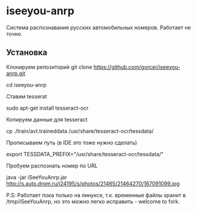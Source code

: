 iseeyou-anrp
============

Система распознавания русских автомобильных номеров.
Работает не точно.

Установка
---------
Клонируем репозиторий
git clone https://github.com/gorcer/iseeyou-anrp.git

cd iseeyou-anrp

Ставим tesserat

sudo apt-get install tesseract-ocr

Копируем данные для tesseract

cp ./train/avt.traineddata /usr/share/tesseract-ocr/tessdata/

Прописываем путь (в IDE это тоже нужно сделать)

export TESSDATA_PREFIX="/usr/share/tesseract-ocr/tessdata/"

Пробуем распознать номер по URL

java -jar iSeeYouAnrp.jar http://s.auto.drom.ru/i24195/s/photos/21465/21464270/167091099.jpg
   
P.S: Работает пока только на линуксе, т.к. временные файлы хранит в /tmp/iSeeYouAnrp, но это можно легко исправить - welcome to fork.


